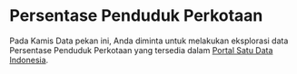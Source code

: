 # Persentase Penduduk Perkotaan

Pada Kamis Data pekan ini, Anda diminta untuk melakukan eksplorasi data Persentase Penduduk Perkotaan yang tersedia dalam [Portal Satu Data Indonesia](https://data.go.id/dataset/bps_api_160160/resource/ae95c6a6-f607-4ddf-922e-c74d235b182b).
